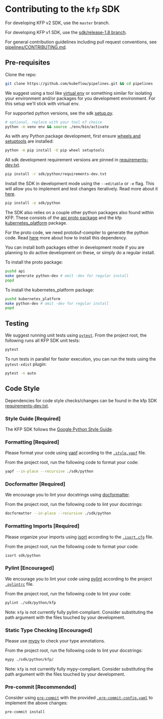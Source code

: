 # Contributing to the `kfp` SDK

For developing KFP v2 SDK, use the `master` branch.

For developing KFP v1 SDK, use the [sdk/release-1.8 branch](https://github.com/kubeflow/pipelines/tree/sdk/release-1.8).

For general contribution guidelines including pull request conventions, see [pipelines/CONTRIBUTING.md](https://github.com/kubeflow/pipelines/blob/master/CONTRIBUTING.md).

## Pre-requisites

Clone the repo:

```bash
git clone https://github.com/kubeflow/pipelines.git && cd pipelines
```

We suggest using a tool like [virtual env](https://docs.python.org/3/library/venv.html) or something similar for isolating
your environment and/or packages for you development environment. For this setup we'll stick with virtual env.

For supported python versions, see the sdk [setup.py](https://github.com/kubeflow/pipelines/blob/master/sdk/python/setup.py).

```bash
# optional, replace with your tool of choice
python -m venv env && source ./env/bin/activate
```

As with any Python package development, first ensure [wheels and setuptools](https://realpython.com/python-wheels/) are installed:

```bash
python -m pip install -U pip wheel setuptools
```

All sdk development requirement versions are pinned in [requirements-dev.txt](https://github.com/kubeflow/pipelines/blob/master/sdk/python/requirements-dev.txt).

```bash
pip install -r sdk/python/requirements-dev.txt
```

Install the SDK in development mode using the `--editable` or `-e` flag. This will allow you to implement and test changes iteratively.
Read more about it [here](https://setuptools.pypa.io/en/latest/userguide/development_mode.html).

```bash
pip install -e sdk/python
```

The SDK also relies on a couple other python packages also found within KFP.
These consists of the [api proto package](https://github.com/kubeflow/pipelines/tree/master/api) and the kfp [kubernetes_platform](https://github.com/kubeflow/pipelines/tree/master/kubernetes_platform) package.

For the proto code, we need protobuf-compiler to generate the python code. Read [here](../kubernetes_platform#dependencies) more about how to install this
dependency.

You can install both packages either in development mode if you are planning to do active development on these, or simply do a regular install.

To install the proto package:

```bash
pushd api
make generate python-dev # omit -dev for regular install
popd
```

To install the kubernetes_platform package:

```bash
pushd kubernetes_platform
make python-dev # omit -dev for regular install
popd
```

## Testing

We suggest running unit tests using [`pytest`](https://docs.pytest.org/en/7.1.x/). From the project root, the following runs all KFP SDK unit tests:

```bash
pytest
```

To run tests in parallel for faster execution, you can run the tests using the `pytest-xdist` plugin:

```bash
pytest -n auto
```

## Code Style

Dependencies for code style checks/changes can be found in the kfp SDK [requirements-dev.txt](https://github.com/kubeflow/pipelines/blob/master/sdk/python/requirements-dev.txt).

### Style Guide [Required]

The KFP SDK follows the [Google Python Style Guide](https://google.github.io/styleguide/pyguide.html).

### Formatting [Required]

Please format your code using [yapf](https://github.com/google/yapf) according to the [`.style.yapf`](https://github.com/kubeflow/pipelines/blob/master/.style.yapf) file.

From the project root, run the following code to format your code:

```bash
yapf --in-place --recursive ./sdk/python
```

### Docformatter [Required]

We encourage you to lint your docstrings using [docformatter](https://github.com/PyCQA/docformatter).

From the project root, run the following code to lint your docstrings:

```bash
docformatter --in-place --recursive ./sdk/python
```

### Formatting Imports [Required]

Please organize your imports using [isort](https://pycqa.github.io/isort/index.html) according to the [`.isort.cfg`](https://github.com/kubeflow/pipelines/blob/master/.isort.cfg) file.

From the project root, run the following code to format your code:

```bash
isort sdk/python
```

### Pylint [Encouraged]

We encourage you to lint your code using [pylint](https://pylint.org/) according to the project [`.pylintrc`](https://github.com/kubeflow/pipelines/blob/master/.pylintrc) file.

From the project root, run the following code to lint your code:

```bash
pylint ./sdk/python/kfp
```

Note: `kfp` is not currently fully pylint-compliant. Consider substituting the path argument with the files touched by your development.

### Static Type Checking [Encouraged]

Please use [mypy](https://mypy.readthedocs.io/en/stable/) to check your type annotations.

From the project root, run the following code to lint your docstrings:

```bash
mypy ./sdk/python/kfp/
```

Note: `kfp` is not currently fully mypy-compliant. Consider substituting the path argument with the files touched by your development.

### Pre-commit [Recommended]

Consider using [`pre-commit`](https://github.com/pre-commit/pre-commit) with the provided [`.pre-commit-config.yaml`](https://github.com/kubeflow/pipelines/blob/master/.pre-commit-config.yaml) to implement the above changes:

```bash
pre-commit install
```
